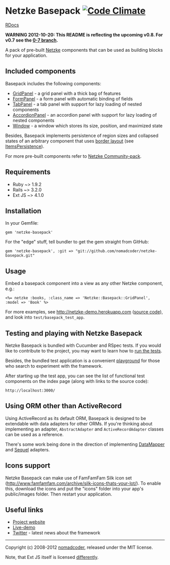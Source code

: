 # Netzke Basepack [![Code Climate](https://codeclimate.com/badge.png)](https://codeclimate.com/github/nomadcoder/netzke-basepack)

[RDocs](http://rdoc.info/github/nomadcoder/netzke-basepack)

**WARNING 2012-10-20: This README is reflecting the upcoming v0.8. For v0.7 see the [0-7 branch](https://github.com/nomadcoder/netzke-core/tree/0-7).**

A pack of pre-built [Netzke](http://netzke.org) components that can be used as building blocks for your application.

## Included components

Basepack includes the following components:

* [GridPanel](http://rdoc.info/github/nomadcoder/netzke-basepack/Netzke/Basepack/GridPanel) - a grid panel with a thick bag of features
* [FormPanel](http://rdoc.info/github/nomadcoder/netzke-basepack/Netzke/Basepack/FormPanel) - a form panel with automatic binding of fields
* [TabPanel](http://rdoc.info/github/nomadcoder/netzke-basepack/Netzke/Basepack/TabPanel) - a tab panel with support for lazy loading of nested components
* [AccordionPanel](http://rdoc.info/github/nomadcoder/netzke-basepack/Netzke/Basepack/AccordionPanel) - an accordion panel with support for lazy loading of nested components
* [Window](http://rdoc.info/github/nomadcoder/netzke-basepack/Netzke/Basepack/Window) - a window which stores its size, position, and maximized state

Besides, Basepack implements persistence of region sizes and collapsed states of an arbitrary component that uses [border layout](http://docs.sencha.com/ext-js/4-1/#!/api/Ext.layout.container.Border) (see [ItemsPersistence](http://rdoc.info/github/nomadcoder/netzke-basepack/Netzke/Basepack/ItemsPersistence)).

For more pre-built components refer to [Netzke Community-pack](https://github.com/nomadcoder/netzke-communitypack).

## Requirements

* Ruby ~> 1.9.2
* Rails ~> 3.2.0
* Ext JS ~> 4.1.0

## Installation

In your Gemfile:

    gem 'netzke-basepack'

For the "edge" stuff, tell bundler to get the gem straight from GitHub:

    gem 'netzke-basepack', :git => "git://github.com/nomadcoder/netzke-basepack.git"

## Usage

Embed a basepack component into a view as any other Netzke component, e.g.:

```erb
<%= netzke :books, :class_name => 'Netzke::Basepack::GridPanel', :model => 'Book' %>
```

For more examples, see http://netzke-demo.herokuapp.com ([source code](https://github.com/nomadcoder/netzke-demo)), and look into `test/basepack_test_app`.

## Testing and playing with Netzke Basepack

Netzke Basepack is bundled with Cucumber and RSpec tests. If you would like to contribute to the project, you may want to learn how to [run the tests](https://github.com/nomadcoder/netzke-core/wiki/Automated-testing).

Besides, the bundled test application is a convenient [playground](https://github.com/nomadcoder/netzke-core/wiki/Playground) for those who search to experiment with the framework.

After starting up the test app, you can see the list of functional test components on the index page (along with links to the source code):

    http://localhost:3000/

## Using ORM other than ActiveRecord

Using ActiveRecord as its default ORM, Basepack is designed to be extendable with data adapters for other ORMs. If you're thinking about implementing an adapter, `AbstractAdapter` and `ActiveRecordAdapter` classes can be used as a reference.

There's some work being done in the direction of implementing [DataMapper](https://github.com/nomadcoder/netzke-basepack-dm) and [Sequel](https://github.com/nomadcoder/netzke-basepack-sequel) adapters.

## Icons support

Netzke Basepack can make use of FamFamFam Silk icon set (http://www.famfamfam.com/archive/silk-icons-thats-your-lot/). To enable this, download the icons and put the "icons" folder into your app's public/images folder. Then restart your application.

## Useful links
* [Project website](http://netzke.org)
* [Live-demo](http://netzke-demo.herokuapp.com)
* [Twitter](http://twitter.com/netzke) - latest news about the framework

---
Copyright (c) 2008-2012 [nomadcoder](http://twitter.com/nomadcoder), released under the MIT license.

Note, that Ext JS itself is licensed [differently](http://www.sencha.com/products/extjs/license/).
